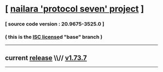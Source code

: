 
# [ [nailara 'protocol seven' project](http://nailara.network/) ]

### [ source code version : 20.9675-3525.0 ]

### ( this is the [ISC license](license)d "base" branch )
---
## current [release](https://github.com/taekiten/nailara/releases) \\\\// [v1.73.7](https://github.com/taekiten/nailara/releases/tag/v1.73.7)
---

